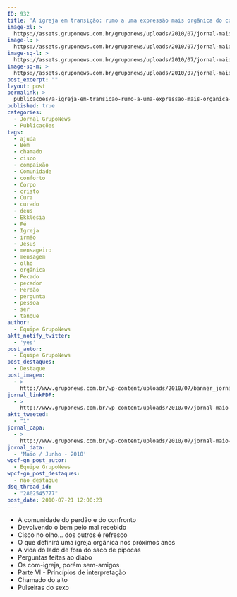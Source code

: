 ```yaml
---
ID: 932
title: 'A igreja em transição: rumo a uma expressão mais orgânica do corpo de Cristo'
image-xl: >
  https://assets.gruponews.com.br/gruponews/uploads/2010/07/jornal-maio-junho-2010-capa.jpg
image-l: >
  https://assets.gruponews.com.br/gruponews/uploads/2010/07/jornal-maio-junho-2010-capa-960x720.jpg
image-sq-l: >
  https://assets.gruponews.com.br/gruponews/uploads/2010/07/jornal-maio-junho-2010-capa.jpg
image-sq-m: >
  https://assets.gruponews.com.br/gruponews/uploads/2010/07/jornal-maio-junho-2010-capa-720x720.jpg
post_excerpt: ""
layout: post
permalink: >
  publicacoes/a-igreja-em-transicao-rumo-a-uma-expressao-mais-organica-do-corpo-de-cristo.html
published: true
categories:
  - Jornal GrupoNews
  - Publicações
tags:
  - ajuda
  - Bem
  - chamado
  - cisco
  - compaixão
  - Comunidade
  - conforto
  - Corpo
  - cristo
  - Cura
  - curado
  - deus
  - Ekklesia
  - Fé
  - Igreja
  - irmão
  - Jesus
  - mensageiro
  - mensagem
  - olho
  - orgânica
  - Pecado
  - pecador
  - Perdão
  - pergunta
  - pessoa
  - ser
  - tanque
author:
  - Equipe GrupoNews
aktt_notify_twitter:
  - 'yes'
post_autor:
  - Equipe GrupoNews
post_destaques:
  - Destaque
post_imagem:
  - >
    http://www.gruponews.com.br/wp-content/uploads/2010/07/banner_jornal-junho-2010.jpg
jornal_linkPDF:
  - >
    http://www.gruponews.com.br/wp-content/uploads/2010/07/jornal-maio-junho-2010.pdf
aktt_tweeted:
  - "1"
jornal_capa:
  - >
    http://www.gruponews.com.br/wp-content/uploads/2010/07/jornal-maio-junho-2010-capa.jpg
jornal_data:
  - 'Maio / Junho - 2010'
wpcf-gn_post_autor:
  - Equipe GrupoNews
wpcf-gn_post_destaques:
  - nao_destaque
dsq_thread_id:
  - "2802545777"
post_date: 2010-07-21 12:00:23
---
```

- A comunidade do perdão e do confronto
- Devolvendo o bem pelo mal recebido
- Cisco no olho... dos outros é refresco
- O que definirá uma igreja orgânica nos próximos anos
- A vida do lado de fora do saco de pipocas
- Perguntas feitas ao diabo
- Os com-igreja, porém sem-amigos
- Parte VI - Princípios de interpretação
- Chamado do alto
- Pulseiras do sexo